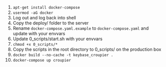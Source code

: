 1. `apt-get install docker-compose`
2. `usermod -aG docker`
3. Log out and log back into shell
4. Copy the deploy/ folder to the server
5. Rename `docker-compose.yaml.example` to `docker-compose.yaml` and update with your envvars
6. Update 0_scripts/start.sh with your envvars
7. `chmod +x 0_scripts/*`
8. Copy the scripts in the root directory to 0_scripts/ on the production box
9. `docker build --no-cache -t keybase_croupier .`
10. `docker-compose up croupier`
